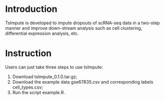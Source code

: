 # Introduction
TsImpute is developed to impute dropouts of scRNA-seq data in a two-step manner and improve down-stream analysis such as cell clustering, differential expression analysis, etc.

# Instruction
Users can just take three steps to use tsImpute:
1. Download tsImpute_0.1.0.tar.gz;
2. Download the example data gse67835.csv and corresponding labels cell_types.csv;
3. Run the script example.R.
